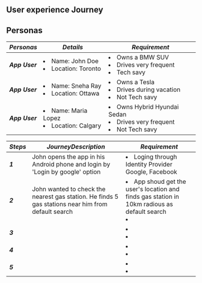 

## User experience Journey

## Personas
|  ***Personas*** |  ***Details*** | ***Requirement*** | 
|---|---|---|
| ***App User***  |   <li> Name: John Doe</li>  <li> Location: Toronto </li> | <li> Owns a BMW SUV </li>  <li>  Drives very frequent</li> <li> Tech savy </li>|
| ***App User***  |   <li> Name: Sneha Ray</li>  <li> Location: Ottawa </li> | <li> Owns a Tesla </li>  <li>  Drives during vacation</li> <li> Not Tech savy </li>|
| ***App User***  |   <li> Name: Maria Lopez</li>  <li> Location: Calgary </li> | <li> Owns Hybrid Hyundai Sedan </li>  <li>  Drives very frequent</li> <li> Not Tech savy </li>|


|  ***Steps*** |  ***JourneyDescription*** | ***Requirement*** | 
|---|---|---|
| ***1*** |  John opens the app in his Android phone and login by 'Login by google' option | <li>Loging through Identity Provider Google, Facebook</li> | 
| ***2***  | John wanted to check the nearest gas station. He finds 5 gas stations near him from default search | <li> App shoud get the user's location and finds gas station in 10km radious as default search </li> <li>  </li> |
| ***3***  |   | <li>  </li>  <li>  </li>|
| ***4***  |   | <li>  </li>  <li>  </li>|
| ***5***  |   | <li>  </li>  <li>  </li>|
